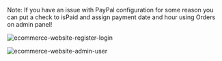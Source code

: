 Note: If you have an issue with PayPal configuration for some reason you can put a check to isPaid and assign payment date and hour using Orders on admin panel!

![ecommerce-website-register-login](https://user-images.githubusercontent.com/94119964/215195231-4335e388-2142-455c-a9d6-c5eb965d1a45.gif)

![ecommerce-website-admin-user](https://user-images.githubusercontent.com/94119964/215335219-8f94a499-1a2d-49e1-bbf5-28f175a1d582.gif)
